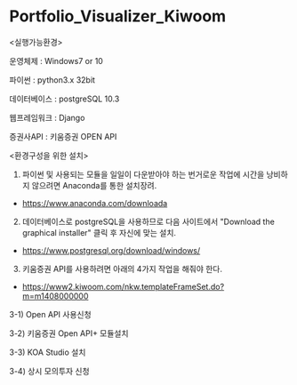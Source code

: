 # Portfolio_Visualizer_Kiwoom

<실행가능환경>

운영체제 : Windows7 or 10

파이썬 : python3.x 32bit

데이터베이스 : postgreSQL 10.3

웹프레임워크 : Django

증권사API : 키움증권 OPEN API



<환경구성을 위한 설치>

1. 파이썬 및 사용되는 모듈을 일일이 다운받아야 하는 번거로운 작업에 시간을 낭비하지 않으려면 Anaconda를 통한 설치장려.

- https://www.anaconda.com/downloada


2. 데이터베이스로 postgreSQL을 사용하므로 다음 사이트에서 "Download the graphical installer" 클릭 후 자신에 맞는 설치.

- https://www.postgresql.org/download/windows/


3. 키움증권 API를 사용하려면 아래의 4가지 작업을 해줘야 한다.

- https://www2.kiwoom.com/nkw.templateFrameSet.do?m=m1408000000

3-1) Open API 사용신청

3-2) 키움증권 Open API+ 모듈설치

3-3) KOA Studio 설치

3-4) 상시 모의투자 신청
